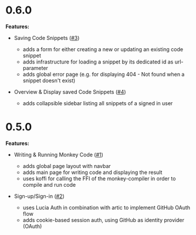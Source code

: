 # 0.6.0

**Features:**

- Saving Code Snippets ([#3](https://github.com/ruegerj/monkey-playground/issues/3))

  - adds a form for either creating a new or updating an existing code snippet
  - adds infrastructure for loading a snippet by its dedicated id as url-parameter
  - adds global error page (e.g. for displaying 404 - Not found when a snippet doesn't exist)

- Overview & Display saved Code Snippets ([#4](https://github.com/ruegerj/monkey-playground/issues/4))
  - adds collapsible sidebar listing all snippets of a signed in user

# 0.5.0

**Features:**

- Writing & Running Monkey Code ([#1](https://github.com/ruegerj/monkey-playground/issues/1))

  - adds global page layout with navbar
  - adds main page for writing code and displaying the result
  - uses koffi for calling the FFI of the monkey-compiler in order to compile and run code

- Sign-up/Sign-in ([#2](https://github.com/ruegerj/monkey-playground/issues/2))
  - uses Lucia Auth in combination with artic to implement GitHub OAuth flow
  - adds cookie-based session auth, using GitHub as identity provider (OAuth)
